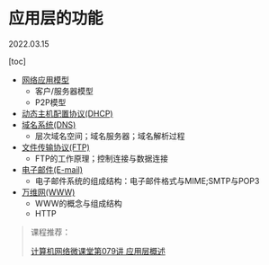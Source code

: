 # 应用层的功能
2022.03.15

[toc]

* [网络应用模型](./网络应用模型.md)
  * 客户/服务器模型
  * P2P模型
* [动态主机配置协议(DHCP)](../网络层/IPv4.md)
* [域名系统(DNS)](域名系统DNS.md)
  * 层次域名空间；域名服务器；域名解析过程
* [文件传输协议(FTP)](文件传输协议FTP.md)
  * FTP的工作原理；控制连接与数据连接
* [电子邮件(E-mail)](电子邮件E-mail.md)
  * 电子邮件系统的组成结构：电子邮件格式与MIME;SMTP与POP3
* [万维网(WWW)](万维网WWW.md)
  * WWW的概念与组成结构
  * HTTP

> 课程推荐：
>
> [计算机网络微课堂第079讲 应用层概述](https://www.bilibili.com/video/BV1n7411s7QF)
